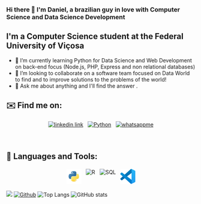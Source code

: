 ### Hi there 👋 I'm Daniel, a brazilian guy in love with Computer Science and Data Science Development 

## I'm a Computer Science student at the Federal University of Viçosa

- 🌱 I’m currently learning Python for Data Science and Web Development on back-end focus (Node.js, PHP, Express and non relational databases)
- 👯 I’m looking to collaborate on a software team focused on Data World to find and to improve solutions to the problems of the world!
- 💬 Ask me about anything and I'll find the answer .

## ✉️ Find me on:


<p align="center">
 <a href="https://www.linkedin.com/in/danielfernandescc/" target="_blank"> <img src="https://cdn.jsdelivr.net/npm/simple-icons@v3/icons/linkedin.svg" alt="linkedin link" height="40" style="vertical-align:top; margin:4px"></a>
 <a href="mailto:danielnrk3@gmail.com"  target="_blank" rel="noopener noreferrer"> <img src="https://cdn.jsdelivr.net/npm/simple-icons@v3/icons/gmail.svg" alt="Python" height="40" style="vertical-align:top; margin:4px"></a>
 <a href="https://api.whatsapp.com/send?phone=5531993184431&text=Ei%20Daniel,%20venho%20do%20seu%20GitHub" target="_blank" rel="noopener noreferrer"><img src="https://github.com/Templarian/MaterialDesign/blob/master/svg/whatsapp.svg" alt="whatsappme" height="40" style="vertical-align:top; margin:4px"></a>
</p>

<br />

## 🧰 Languages and Tools:
<p align="center">
<img src="https://raw.githubusercontent.com/github/explore/80688e429a7d4ef2fca1e82350fe8e3517d3494d/topics/python/python.png" alt="Python" height="40" style="vertical-align:top; margin:4px"> 
<img src="https://img.icons8.com/windows/32/4a90e2/r-project.png" alt="R" height="40" style="vertical-align:top; margin:4px">
<img src="https://img.icons8.com/ios-filled/50/fa314a/sql.png" alt="SQL" height="40" style="vertical-align:top; margin:4px">
<img src="https://raw.githubusercontent.com/github/explore/80688e429a7d4ef2fca1e82350fe8e3517d3494d/topics/visual-studio-code/visual-studio-code.png" alt="VS Code" height="40" style="vertical-align:top; margin:4px">
</p>

![](https://visitor-badge.laobi.icu/badge?page_id=danielfernandescc.danielfernandescc)
[![Github](https://img.shields.io/github/followers/danielfernandescc?label=Follow&style=social)](https://github.com/danielfernandescc)
![Top Langs](https://github-readme-stats.vercel.app/api/top-langs/?username=danielfernandescc&theme=gotham)
![GitHub stats](https://github-readme-stats.vercel.app/api?username=danielfernandescc&show_icons=true&theme=gotham)

